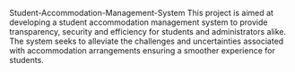 Student-Accommodation-Management-System
This project is aimed at developing a student accommodation management system to provide transparency, security and efficiency for students and administrators alike. The system seeks to alleviate the challenges and uncertainties associated with accommodation arrangements ensuring a smoother experience for students.
